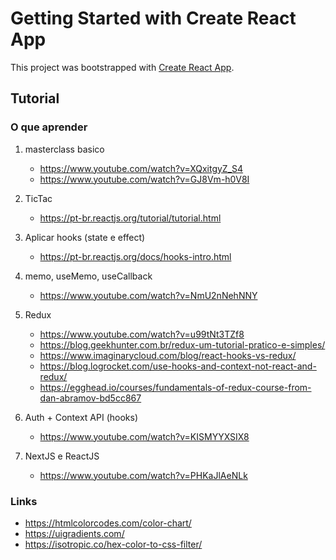 # Getting Started with Create React App

This project was bootstrapped with [Create React App](https://github.com/facebook/create-react-app).

## Tutorial

### O que aprender

1. masterclass basico

   - https://www.youtube.com/watch?v=XQxitgyZ_S4
   - https://www.youtube.com/watch?v=GJ8Vm-h0V8I

2. TicTac

   - https://pt-br.reactjs.org/tutorial/tutorial.html

3. Aplicar hooks (state e effect)

   - https://pt-br.reactjs.org/docs/hooks-intro.html

4. memo, useMemo, useCallback

   - https://www.youtube.com/watch?v=NmU2nNehNNY

5. Redux

   - https://www.youtube.com/watch?v=u99tNt3TZf8
   - https://blog.geekhunter.com.br/redux-um-tutorial-pratico-e-simples/
   - https://www.imaginarycloud.com/blog/react-hooks-vs-redux/
   - https://blog.logrocket.com/use-hooks-and-context-not-react-and-redux/
   - https://egghead.io/courses/fundamentals-of-redux-course-from-dan-abramov-bd5cc867

6. Auth + Context API (hooks)

   - https://www.youtube.com/watch?v=KISMYYXSIX8

7. NextJS e ReactJS

   - https://www.youtube.com/watch?v=PHKaJlAeNLk

### Links

- https://htmlcolorcodes.com/color-chart/
- https://uigradients.com/
- https://isotropic.co/hex-color-to-css-filter/
